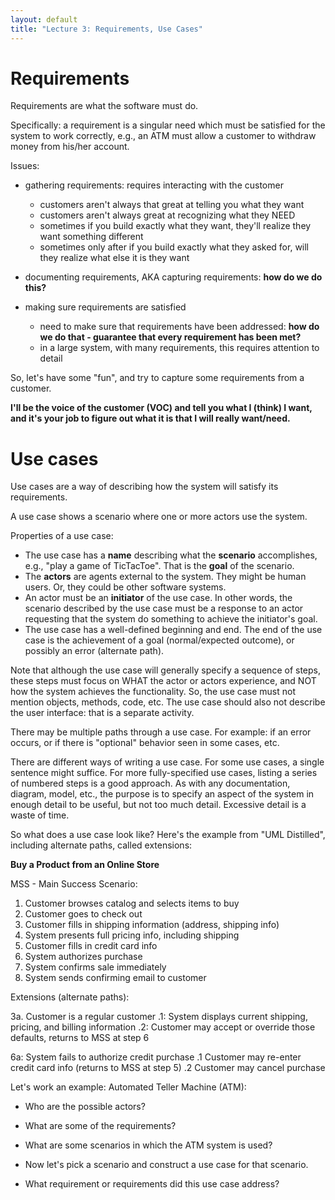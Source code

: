 ```yaml
---
layout: default
title: "Lecture 3: Requirements, Use Cases"
---
```


Requirements
============

Requirements are what the software must do.

Specifically: a requirement is a singular need which must be satisfied for the system to work correctly, e.g., an ATM must allow a customer to withdraw money from his/her account.

Issues:

-   gathering requirements: requires interacting with the customer

    -   customers aren't always that great at telling you what they want
	-	customers aren't always great at recognizing what they NEED
    -   sometimes if you build exactly what they want, they'll realize they want something different
	-	sometimes only after if you build exactly what they asked for, will they realize what else it is they want

-   documenting requirements, AKA capturing requirements: **how do we do this?**
-   making sure requirements are satisfied

    -   need to make sure that requirements have been addressed: **how do we do that - guarantee that every requirement has been met?**
    -   in a large system, with many requirements, this requires attention to detail
	
So, let's have some "fun", and try to capture some requirements from a customer.

**I'll be the voice of the customer (VOC) and tell you what I (think) I want, and it's your job to figure out what it is that I will really want/need.**


Use cases
=========

Use cases are a way of describing how the system will satisfy its requirements.

A use case shows a scenario where one or more actors use the system.

Properties of a use case:

-   The use case has a **name** describing what the **scenario** accomplishes, e.g., "play a game of TicTacToe".  That is the **goal** of the scenario.
-   The **actors** are agents external to the system. They might be human users. Or, they could be other software systems.
-   An actor must be an **initiator** of the use case. In other words, the scenario described by the use case must be a response to an actor requesting that the system do something to achieve the initiator's goal.
-   The use case has a well-defined beginning and end. The end of the use case is the achievement of a goal (normal/expected outcome), or possibly an error (alternate path).

Note that although the use case will generally specify a sequence of steps, these steps must focus on WHAT the actor or actors experience, and NOT how the system achieves the functionality. So, the use case must not mention objects, methods, code, etc. The use case should also not describe the user interface: that is a separate activity.

There may be multiple paths through a use case. For example: if an error occurs, or if there is "optional" behavior seen in some cases, etc.

There are different ways of writing a use case. For some use cases, a single sentence might suffice. For more fully-specified use cases, listing a series of numbered steps is a good approach. As with any documentation, diagram, model, etc., the purpose is to specify an aspect of the system in enough detail to be useful, but not too much detail. Excessive detail is a waste of time.

So what does a use case look like?  Here's the example from "UML Distilled", including alternate paths, called extensions:

**Buy a Product from an Online Store**

MSS - Main Success Scenario:
1. Customer browses catalog and selects items to buy
2. Customer goes to check out
3. Customer fills in shipping information (address, shipping info)
4. System presents full pricing info, including shipping
5. Customer fills in credit card info
6. System authorizes purchase
7. System confirms sale immediately
8. System sends confirming email to customer

Extensions (alternate paths):

3a. Customer is a regular customer
	.1: System displays current shipping, pricing, and billing information
	.2: Customer may accept or override those defaults, returns to MSS at step 6
	
6a: System fails to authorize credit purchase
	.1 Customer may re-enter credit card info (returns to MSS at step 5)
	.2 Customer may cancel purchase

Let's work an example: Automated Teller Machine (ATM):

-	Who are the possible actors?
<!-- commenting out the answers
-   Customer
-   Bank system (this is software, but it is external to the ATM system, so it's considered an actor)
-   Bank employee who adds cash, collects deposits, etc.
-	Service technician, installs, repairs, replaces, etc.
--->

-	What are some of the requirements?
<!-- commenting out the answers
-   customers can access their accounts (withdraw, deposit, check balance, etc.)
-   the system is secure (only authorized users can use)
-	remote access to/from bank
-	integrated security system
-   etc.
--->

-	 What are some scenarios in which the ATM system is used?
<!-- commenting out the answers
-   withdrawal
-   deposit
-   check balance
-   stock with cash
-   etc.
--->

-	Now let's pick a scenario and construct a use case for that scenario.

-	What requirement or requirements did this use case address?
